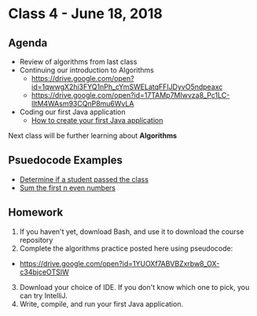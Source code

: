 # Class 4 - June 18, 2018

## Agenda

* Review of algorithms from last class
* Continuing our introduction to Algorithms
  * https://drive.google.com/open?id=1qwwgX2hi3FYQ1nPh_cYmSWELatqFFIJDyvO5ndpeaxc
  * https://drive.google.com/open?id=17TAMp7MIwvza8_Pc1LC-lltM4WAsm93CQnP8mu6WvLA
* Coding our first Java application
  * [How to create your first Java application](java.md)

Next class will be further learning about **Algorithms**

## Psuedocode Examples

* [Determine if a student passed the class](DidTheStudentPass.txt)
* [Sum the first n even numbers](SumEvenNumbers.txt)

## Homework

1. If you haven't yet, download Bash, and use it to download the course repository
2. Complete the algorithms practice posted here using pseudocode:
  * https://drive.google.com/open?id=1YUOXf7ABVBZxrbw8_OX-c34bjceOTSIW
3. Download your choice of IDE. If you don't know which one to pick, you can try IntelliJ.
4. Write, compile, and run your first Java application.